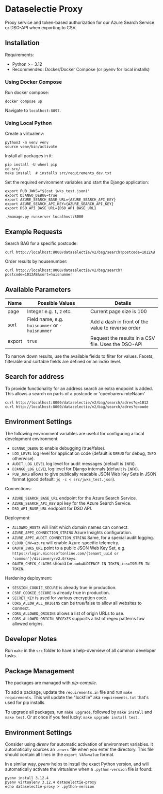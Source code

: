 # Dataselectie Proxy

Proxy service and token-based authorization for our Azure Search Service or DSO-API when exporting to CSV.

## Installation

Requirements:

* Python >= 3.12
* Recommended: Docker/Docker Compose (or pyenv for local installs)

### Using Docker Compose

Run docker compose:
```shell
docker compose up
```

Navigate to `localhost:8097`.

### Using Local Python

Create a virtualenv:

```shell
python3 -m venv venv
source venv/bin/activate
```

Install all packages in it:
```shell
pip install -U wheel pip
cd src/
make install  # installs src/requirements_dev.txt
```

Set the required environment variables and start the Django application:
```shell
export PUB_JWKS="$(cat jwks_test.json)"
export DJANGO_DEBUG=true
export AZURE_SEARCH_BASE_URL={AZURE_SEARCH_API_KEY}
export AZURE_SEARCH_API_KEY={AZURE_SEARCH_API_KEY}
export DSO_API_BASE_URL={DSO_API_BASE_URL}

./manage.py runserver localhost:8000
```

## Example Requests

Search BAG for a specific postcode:

    curl http://localhost:8000/dataselectie/v2/bag/search?postcode=1012AB

Order results by housenumber:

    curl http://localhost:8000/dataselectie/v2/bag/search?postcode=1012AB&sort=huisnummer

## Available Parameters

| Name   | Possible Values                                | Details                                             |
|--------|------------------------------------------------|-----------------------------------------------------|
| page   | Integer e.g. `1`, `2` etc.                     | Current page size is 100                            |
| sort   | Field name, e.g. `huisnummer` or `-huisnummer` | Add a dash in front of the value to reverse order   |
| export | `true`                                         | Request the results in a CSV file. Uses the DSO-API |

To narrow down results, use the available fields to filter for values. Facets, filterable and sortable fields are
defined on an index level.

## Search for address

To provide functionality for an address search an extra endpoint is added. This allows a search on parts of a
postcode or 'openbareruimteNaam'

    curl http://localhost:8000/dataselectie/v2/bag/search/adres?q=1012
    curl http://localhost:8000/dataselectie/v2/bag/search/adres?q=oude


## Environment Settings

The following environment variables are useful for configuring a local development environment:

* `DJANGO_DEBUG` to enable debugging (true/false).
* `LOG_LEVEL` log level for application code (default is `DEBUG` for debug, `INFO` otherwise).
* `AUDIT_LOG_LEVEL` log level for audit messages (default is `INFO`).
* `DJANGO_LOG_LEVEL` log level for Django internals (default is `INFO`).
* `PUB_JWKS` allows to give publically readable JSON Web Key Sets in JSON format (good default: `jq -c < src/jwks_test.json`).

Connections:

* `AZURE_SEARCH_BASE_URL` endpoint for the Azure Search Service.
* `AZURE_SEARCH_API_KEY` api key for the Azure Search Service.
* `DSO_API_BASE_URL` endpoint for DSO API.

Deployment:

* `ALLOWED_HOSTS` will limit which domain names can connect.
* `AZURE_APPI_CONNECTION_STRING` Azure Insights configuration.
* `AZURE_APPI_AUDIT_CONNECTION_STRING` Same, for a special audit logging.
* `CLOUD_ENV=azure` will enable Azure-specific telemetry.
* `OAUTH_JWKS_URL` point to a public JSON Web Key Set, e.g. `https://login.microsoftonline.com/{tenant_uuid or 'common'}/discovery/v2.0/keys`.
* `OAUTH_CHECK_CLAIMS` should be `aud=AUDIENCE-IN-TOKEN,iss=ISSUER-IN-TOKEN`.

Hardening deployment:

* `SESSION_COOKIE_SECURE` is already true in production.
* `CSRF_COOKIE_SECURE` is already true in production.
* `SECRET_KEY` is used for various encryption code.
* `CORS_ALLOW_ALL_ORIGINS` can be true/false to allow all websites to connect.
* `CORS_ALLOWED_ORIGINS` allows a list of origin URLs to use.
* `CORS_ALLOWED_ORIGIN_REGEXES` supports a list of regex patterns fow allowed origins.

## Developer Notes

Run `make` in the `src` folder to have a help-overview of all common developer tasks.

## Package Management

The packages are managed with *pip-compile*.

To add a package, update the `requirements.in` file and run `make requirements`.
This will update the "lockfile" aka `requirements.txt` that's used for pip installs.

To upgrade all packages, run `make upgrade`, followed by `make install` and `make test`.
Or at once if you feel lucky: `make upgrade install test`.

## Environment Settings

Consider using *direnv* for automatic activation of environment variables.
It automatically sources an ``.envrc`` file when you enter the directory.
This file should contain all lines in the `export VAR=value` format.

In a similar way, *pyenv* helps to install the exact Python version,
and will automatically activate the virtualenv when a `.python-version` file is found:

```shell
pyenv install 3.12.4
pyenv virtualenv 3.12.4 dataselectie-proxy
echo dataselectie-proxy > .python-version
```
